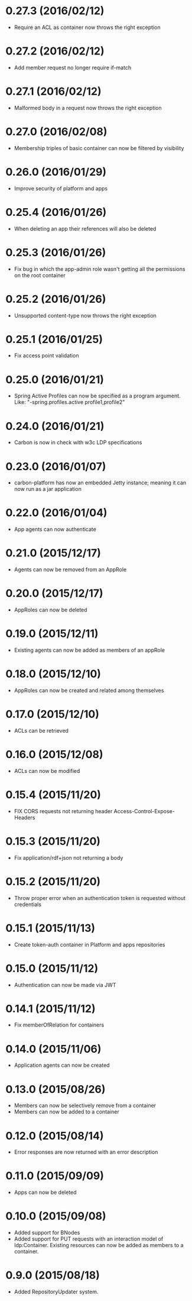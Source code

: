 # 0.27.3 (2016/02/12)
* Require an ACL as container now throws the right exception
# 0.27.2 (2016/02/12)
* Add member request no longer require if-match
# 0.27.1 (2016/02/12)
* Malformed body in a request now throws the right exception
# 0.27.0 (2016/02/08)
* Membership triples of basic container can now be filtered by visibility
# 0.26.0 (2016/01/29)
* Improve security of platform and apps
# 0.25.4 (2016/01/26)
* When deleting an app their references will also be deleted
# 0.25.3 (2016/01/26)
* Fix bug in which the app-admin role wasn't getting all the permissions on the root container
# 0.25.2 (2016/01/26)
* Unsupported content-type now throws the right exception
# 0.25.1 (2016/01/25)
* Fix access point validation
# 0.25.0 (2016/01/21)
* Spring Active Profiles can now be specified as a program argument. Like: "-spring.profiles.active profile1,profile2"
# 0.24.0 (2016/01/21)
* Carbon is now in check with w3c LDP specifications
# 0.23.0 (2016/01/07)
* carbon-platform has now an embedded Jetty instance; meaning it can now run as a jar application
# 0.22.0 (2016/01/04)
* App agents can now authenticate
# 0.21.0 (2015/12/17)
* Agents can now be removed from an AppRole
# 0.20.0 (2015/12/17)
* AppRoles can now be deleted
# 0.19.0 (2015/12/11)
* Existing agents can now be added as members of an appRole
# 0.18.0 (2015/12/10)
* AppRoles can now be created and related among themselves
# 0.17.0 (2015/12/10)
* ACLs can be retrieved
# 0.16.0 (2015/12/08)
* ACLs can now be modified
# 0.15.4 (2015/11/20)
* FIX CORS requests not returning header Access-Control-Expose-Headers
# 0.15.3 (2015/11/20)
* Fix application/rdf+json not returning a body
# 0.15.2 (2015/11/20)
* Throw proper error when an authentication token is requested without credentials
# 0.15.1 (2015/11/13)
* Create token-auth container in Platform and apps repositories
# 0.15.0 (2015/11/12)
* Authentication can now be made via JWT
# 0.14.1 (2015/11/12)
* Fix memberOfRelation for containers
# 0.14.0 (2015/11/06)
* Application agents can now be created
# 0.13.0 (2015/08/26)
* Members can now be selectively remove from a container
* Members can now be added to a container
# 0.12.0 (2015/08/14)
* Error responses are now returned with an error description
# 0.11.0 (2015/09/09)
* Apps can now be deleted
# 0.10.0 (2015/09/08)
* Added support for BNodes
* Added support for PUT requests with an interaction model of ldp:Container. Existing resources can now be added as
 members to a container.
# 0.9.0 (2015/08/18)
* Added RepositoryUpdater system.